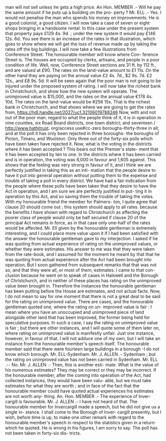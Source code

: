 man will not sell unless he gets a high price. An Hon. MEMBER .- Will he pay the same amount if he puts up a building on the pro- perty ? Mr. ELL .- Yes. I would not penalise the man who spends his money on improvements. He is a good colonist, a good citizen. I will now take a case of seven or eight shops bringing in a handsome rental. In this case under the present system that property pays £129 4s. 9d. ; under the new system it would pay £146 12s. 6d. You see there is an increase of the rates in that illustration, which goes to show where we will get the loss of revenue made up by taking the rates off the big buildings. I will now take a few illustrations from Conference Street. The honourable member will know where Con- ference Street is. The houses are occupied by clerks, artisans, and people in a poor condition of life. Well, now, Conference Street sections are 31 ft. by 112 ft., and are valued at £90. The rates on the land-value amount to £1 11s. On the other hand they are paying on the annual value £2 4s. 7d., $2 9s. 7d. £2 12s., and £8 9s. 5d. It will be seen again that the poor man is not going to be injured under the proposed system of rating. I will now take the richest bank in Christchurch, and show how the new system will operate. The unimproved value is $15,000, and the rates on the annual value €178 4s. 10d. The rates on the land-value would be #258 15s. That is the richest bank in Christchurch, and that shows where we are going to get the rates from, https://hdl.handle.net/2027/uc1.32106019788246 Now, with and not out of the poor man. regard to what the people think of it, it is in operation in nine counties, six Road Board districts, one town district; and seventeen / http://www.hathitrust. org/access use#cc-zero boroughs-thirty-three in all; and at the poll it has only been rejected in three boroughs- the boroughs of Picton, Timaru, and Woolston. Only three out of the forty-six polls which have been taken have rejected it. Now, what is the voting in the districts where it has been accepted ? This bears out the Premier's state- ment that it has been accepted by ten to one. In the districts where it has been carried and is in operation, the voting was 6,000 in favour and 1,605 against. This shows that the feeling was very strong in favour of it, and I think we are perfectly justified in taking this as an inti- mation that the people desire to have it put into general operation without putting them to the expense and trouble of taking a poll in every district. We have had a fair indication from the people where these polls have been taken that they desire to have the Act in operation, and I am sure we are perfectly justified in put- ting it in operation by this Act, and so saving them the trouble of taking the votes. With my honourable friend the member for Palmers- ton, I quite agree that clause 20 should come out ; this system should apply to all rates. because the benefits I have shown with regard to Christchurch as affecting the poorer class of people would only be half secured if clause 20 of the principal Act remains in force, as in that case only one-half of the rates would be affected. Mr. Ell given by the honourable gentleman is extremely interesting, and I could place more value upon it if I had been satisfied with the answer the honourable gentleman gave to my interjection. I asked if he was quoting from actual experience of rating on the unimproved values, or whether they were estimates. His answer to me was that they were taken from the rate-book, and I assumed for the moment he meant by that that he was quoting from actual experience after the Act had been brought into operation. But I soon gathered from subsequent remarks that that was not so, and that they were all, or most of them, estimates. I came to that con- clusion because he went on to speak of cases in Halswell and the Borough of Christchurch, and in neither of these places has rating on the unimproved value been brought in. Therefore the instances the honourable gentleman has been putting before the House are estimates, and not actual facts. Now, I do not mean to say for one moment that there is not a great deal to be said for the rating on unimproved value. There are cases, and the honourable gentleman quoted one, where the rating on un- improved value is fair : I mean where you have an unoccupied and unimproved piece of land alongside other land that has been improved, the former being held for speculative purposes. In such a case, I say the rating on unimproved value is fair ; but there are other instances, and I will quote some of them later on, where rating on unimproved value is manifestly unfair. Just one instance, however, in favour of that. I will not adduce one of my own, but I will take an instance from the honourable member's speech itself. The honourable member said that there were fourteen large buildings in a borough -I do not know which borough. Mr. ELL-Sydenham. Mr. J. ALLEN .- Sydenham ; but the rating on unimproved value has not been carried in Sydenham. Mr. ELL .-- No. Mr. J. ALLEN .- Then, this is another esti- mate. What is the value of his numerous estimates? They may be correct or they may be incorrect. If the honourable member, after the coming into operation of the Act, had collected instances, they would have been valu- able, but we must take estimates for what they are worth ; and in face of the fact that the honourable member could have quoted actual experiences his estimates are not worth any- thing. An. Hon. MEMBER .- The experience of Inver- cargill is favourable. Mr. J. ALLEN .- I have not heard of that. The honourable member for Invercargill made a speech, but he did not give us a single in- stance. I shall come to the Borough of Inver- cargill presently, but I wish, before time is up, to make one other remark with regard to the honourable member's speech in respect to the statistics given in a return which he quoted. He is wrong in his figures, I am sorry to say. The poll has not been taken in forty-six dis- tricts. 